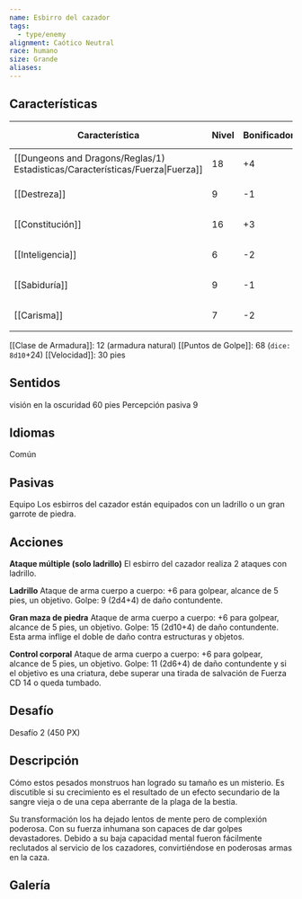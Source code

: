 ```yaml
---
name: Esbirro del cazador
tags:
  - type/enemy
alignment: Caótico Neutral
race: humano
size: Grande
aliases:
---
```


## Características

| Característica                                                                 | Nivel | Bonificador | Lanzar dado      |
| ------------------------------------------------------------------------------ | ----- | ----------- | ---------------- |
| [[Dungeons and Dragons/Reglas/1) Estadisticas/Características/Fuerza\|Fuerza]] | 18    | +4          | `dice: 1d20 + 0` |
| [[Destreza]]                                                                   | 9     | -1          | `dice: 1d20 + 0` |
| [[Constitución]]                                                               | 16    | +3          | `dice: 1d20 + 0` |
| [[Inteligencia]]                                                               | 6     | -2          | `dice: 1d20 + 0` |
| [[Sabiduría]]                                                                  | 9     | -1          | `dice: 1d20 + 0` |
| [[Carisma]]                                                                    | 7     | -2          | `dice: 1d20 + 0` |

[[Clase de Armadura]]: 12 (armadura natural)
[[Puntos de Golpe]]: 68 (`dice: 8d10`+24)
[[Velocidad]]: 30 pies

## Sentidos

visión en la oscuridad 60 pies 
Percepción pasiva 9

## Idiomas

Común

## Pasivas

Equipo
Los esbirros del cazador están equipados con un ladrillo o un gran garrote de piedra.


## Acciones

**Ataque múltiple (solo ladrillo)**
El esbirro del cazador realiza 2 ataques con ladrillo.

**Ladrillo**
Ataque de arma cuerpo a cuerpo: +6 para golpear, alcance de 5 pies, un objetivo.
Golpe: 9 (2d4+4) de daño contundente.

**Gran maza de piedra**
Ataque de arma cuerpo a cuerpo: +6 para golpear, alcance de 5 pies, un objetivo. Golpe: 15 (2d10+4) de daño contundente. Esta arma inflige el doble de daño contra estructuras y objetos.

**Control corporal**
Ataque de arma cuerpo a cuerpo: +6 para golpear, alcance de 5 pies, un objetivo. 
Golpe: 11 (2d6+4) de daño contundente y si el objetivo es una criatura, debe superar una tirada de salvación de Fuerza CD 14 o queda tumbado.

## Desafío

Desafío 2 (450 PX)

## Descripción

Cómo estos pesados ​​monstruos han logrado su tamaño es un misterio. Es discutible si su crecimiento es el resultado de un efecto secundario de la sangre vieja o de una cepa aberrante de la plaga de la bestia.

Su transformación los ha dejado lentos de mente pero de complexión poderosa. Con su fuerza inhumana son capaces de dar golpes devastadores. Debido a su baja capacidad mental fueron fácilmente reclutados al servicio de los cazadores, convirtiéndose en poderosas armas en la caza.

## Galería

